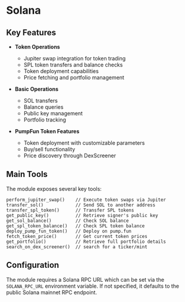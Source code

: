 # Solana

## Key Features

- **Token Operations**

  - Jupiter swap integration for token trading
  - SPL token transfers and balance checks
  - Token deployment capabilities
  - Price fetching and portfolio management

- **Basic Operations**

  - SOL transfers
  - Balance queries
  - Public key management
  - Portfolio tracking

- **PumpFun Token Features**
  - Token deployment with customizable parameters
  - Buy/sell functionality
  - Price discovery through DexScreener

## Main Tools

The module exposes several key tools:

```
perform_jupiter_swap()    // Execute token swaps via Jupiter
transfer_sol()            // Send SOL to another address
transfer_spl_token()      // Transfer SPL tokens
get_public_key()          // Retrieve signer's public key
get_sol_balance()         // Check SOL balance
get_spl_token_balance()   // Check SPL token balance
deploy_pump_fun_token()   // Deploy on pump.fun
fetch_token_price()       // Get current token prices
get_portfolio()           // Retrieve full portfolio details
search_on_dex_screener()  // search for a ticker/mint
```

## Configuration

The module requires a Solana RPC URL which can be set via the `SOLANA_RPC_URL` environment variable. If not specified, it defaults to the public Solana mainnet RPC endpoint.
